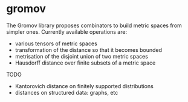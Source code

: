 # gromov
The Gromov library proposes combinators to build metric spaces from simpler ones.
Currently available operations are:
- various tensors of metric spaces
- transformation of the distance so that it becomes bounded
- metrisation of the disjoint union of two metric spaces
- Hausdorff distance over finite subsets of a metric space

TODO
- Kantorovich distance on finitely supported distributions
- distances on structured data: graphs, etc
